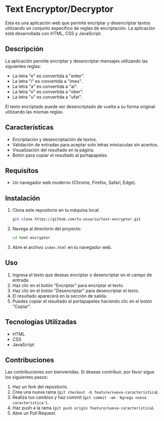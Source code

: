 # Text Encryptor/Decryptor

Esta es una aplicación web que permite encriptar y desencriptar textos utilizando un conjunto específico de reglas de encriptación. La aplicación está desarrollada con HTML, CSS y JavaScript.


## Descripción
La aplicación permite encriptar y desencriptar mensajes utilizando las siguientes reglas:
- La letra "e" es convertida a "enter".
- La letra "i" es convertida a "imes".
- La letra "a" es convertida a "ai".
- La letra "o" es convertida a "ober".
- La letra "u" es convertida a "ufat".

El texto encriptado puede ser desencriptado de vuelta a su forma original utilizando las mismas reglas.

## Características
- Encriptación y desencriptación de textos.
- Validación de entradas para aceptar solo letras minúsculas sin acentos.
- Visualización del resultado en la página.
- Botón para copiar el resultado al portapapeles.

## Requisitos
- Un navegador web moderno (Chrome, Firefox, Safari, Edge).

## Instalación
1. Clona este repositorio en tu máquina local:
    ```bash
    git clone https://github.com/tu-usuario/text-encryptor.git
    ```

2. Navega al directorio del proyecto:
    ```bash
    cd text-encryptor
    ```

3. Abre el archivo `index.html` en tu navegador web.

## Uso
1. Ingresa el texto que deseas encriptar o desencriptar en el campo de entrada.
2. Haz clic en el botón "Encriptar" para encriptar el texto.
3. Haz clic en el botón "Desencriptar" para desencriptar el texto.
4. El resultado aparecerá en la sección de salida.
5. Puedes copiar el resultado al portapapeles haciendo clic en el botón "Copiar".

## Tecnologías Utilizadas
- HTML
- CSS 
- JavaScript

## Contribuciones
Las contribuciones son bienvenidas. Si deseas contribuir, por favor sigue los siguientes pasos:
1. Haz un fork del repositorio.
2. Crea una nueva rama (`git checkout -b feature/nueva-característica`).
3. Realiza tus cambios y haz commit (`git commit -am 'Agrega nueva característica'`).
4. Haz push a la rama (`git push origin feature/nueva-característica`).
5. Abre un Pull Request.
